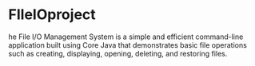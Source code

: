 # FIleIOproject
he File I/O Management System is a simple and efficient command-line application built using Core Java that demonstrates basic file operations such as creating, displaying, opening, deleting, and restoring files. 
